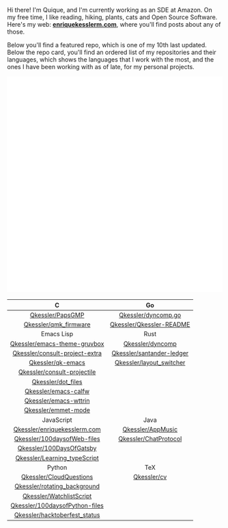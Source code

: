 Hi there! I'm Quique, and I'm currently working as an SDE at Amazon. On my free time, I like reading, hiking, plants, cats and Open Source Software. Here's my web: [**enriquekesslerm.com**](https://enriquekesslerm.com), where you'll find posts about any of those.

Below you'll find a featured repo, which is one of my 10th last updated. Below the repo card, you'll find an ordered list of my repositories and their languages, which shows the languages that I work with the most, and the ones I have been working with as of late, for my personal projects.

<div align="center">
    <a href="https://github.com/Qkessler/consult-projectile">
        <img src="src/repo-card.svg" alt="Repo card which links to the Repo itself, in Github.">
    </a>
</div>

<div align="center">

|  C  |  Go  |
| :--: | :--: |
| [Qkessler/PapsGMP](https://github.com/Qkessler/PapsGMP) |  [Qkessler/dyncomp.go](https://github.com/Qkessler/dyncomp.go)  |
| [Qkessler/qmk_firmware](https://github.com/Qkessler/qmk_firmware) |  [Qkessler/Qkessler-README](https://github.com/Qkessler/Qkessler-README)  |
|  Emacs Lisp  |  Rust  |
| [Qkessler/emacs-theme-gruvbox](https://github.com/Qkessler/emacs-theme-gruvbox) |  [Qkessler/dyncomp](https://github.com/Qkessler/dyncomp)  |
| [Qkessler/consult-project-extra](https://github.com/Qkessler/consult-project-extra) |  [Qkessler/santander-ledger](https://github.com/Qkessler/santander-ledger)  |
| [Qkessler/qk-emacs](https://github.com/Qkessler/qk-emacs) |  [Qkessler/layout_switcher](https://github.com/Qkessler/layout_switcher)  |
| [Qkessler/consult-projectile](https://github.com/Qkessler/consult-projectile) |  |
| [Qkessler/dot_files](https://github.com/Qkessler/dot_files) |  |
| [Qkessler/emacs-calfw](https://github.com/Qkessler/emacs-calfw) |  |
| [Qkessler/emacs-wttrin](https://github.com/Qkessler/emacs-wttrin) |  |
| [Qkessler/emmet-mode](https://github.com/Qkessler/emmet-mode) |  |
|  JavaScript  |  Java  |
| [Qkessler/enriquekesslerm.com](https://github.com/Qkessler/enriquekesslerm.com) |  [Qkessler/AppMusic](https://github.com/Qkessler/AppMusic)  |
| [Qkessler/100daysofWeb-files](https://github.com/Qkessler/100daysofWeb-files) |  [Qkessler/ChatProtocol](https://github.com/Qkessler/ChatProtocol)  |
| [Qkessler/100DaysOfGatsby](https://github.com/Qkessler/100DaysOfGatsby) |  |
| [Qkessler/Learning_typeScript](https://github.com/Qkessler/Learning_typeScript) |  |
|  Python  |  TeX  |
| [Qkessler/CloudQuestions](https://github.com/Qkessler/CloudQuestions) |  [Qkessler/cv](https://github.com/Qkessler/cv)  |
| [Qkessler/rotating_background](https://github.com/Qkessler/rotating_background) |  |
| [Qkessler/WatchlistScript](https://github.com/Qkessler/WatchlistScript) |  |
| [Qkessler/100daysofPython-files](https://github.com/Qkessler/100daysofPython-files) |  |
| [Qkessler/hacktoberfest_status](https://github.com/Qkessler/hacktoberfest_status) |  |

</div>
